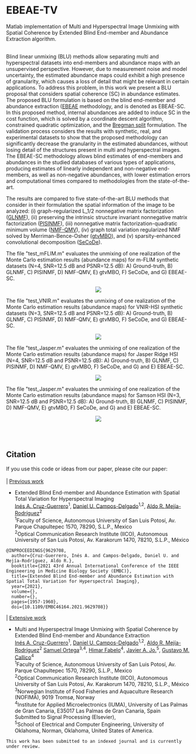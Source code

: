 # EBEAE-TV
Matlab implementation of Multi and Hyperspectral Image Unmixing with Spatial Coherence by Extended Blind End-member and Abundance Extraction algorithm. <br><br>

Blind linear unmixing (BLU) methods allow separating multi and hyperspectral datasets into end-members and abundance maps with an unsupervised perspective. However, due to measurement noise and model uncertainty, the estimated abundance maps could exhibit a high presence of granularity, which causes a loss of detail that might be relevant in certain applications. To address this problem, in this work we present a BLU proposal that considers spatial coherence (SC) in abundance estimates. The proposed BLU formulation is based on the blind end-member and abundance extraction ([EBEAE](https://ieeexplore.ieee.org/stamp/stamp.jsp?tp=&arnumber=8931797) methodology, and is denoted as EBEAE-SC. In this proposed method, internal abundances are added to induce SC in the cost function, which is solved by a coordinate descent algorithm, constrained quadratic optimization, and the [Bregman split](https://link.springer.com/content/pdf/10.1007/s10915-009-9331-z.pdf) formulation. The validation process considers the results with synthetic, real, and experimental datasets to show that the proposed methodology can significantly decrease the granularity in the estimated abundances, without losing detail of the structures present in multi and hyperspectral images. The  EBEAE-SC methodology allows blind estimates of end-members and abundances in the studied databases of various types of applications, producing estimates of linearly independent and non-negative end-members, as well as non-negative abundances, with lower estimation errors and computational times compared to methodologies from the state-of-the-art. <br>

The results are compared to five state-of-the-art BLU methods that consider in their formulation the spatial information of the image to be analyzed: (i) graph-regularized L_1/2 nonnegative matrix factorization ([GLNMF](https://ieeexplore.ieee.org/abstract/document/7892882)), (ii) preserving the intrinsic structure invariant nonnegative matrix factorization ([PISINMF](https://www.mdpi.com/1424-8220/18/10/3528)), (iii) nonnegative matrix factorization-quadratic minimum volume ([NMF-QMV](http://www.lx.it.pt/~bioucas/files/ieee_tgrs_2019_NMF-QMV.pdf)), (iv) graph total variation regularized NMF solved by Merriman-Bence-Osher ([gtvMBO](https://drive.google.com/file/d/1Y3idFAXUmjsPG5pUA-hzc913UgdFMAGd/view)), and (v) sparsity-enhanced convolutional decomposition ([SeCoDe](https://openremotesensing.net/wp-content/uploads/2021/04/2021_IEEE_TGRS_unmixing_tensor.pdf)).<br>



The file "test_mFLIM.m" evaluates the unmixing of one realization of the Monte Carlo estimation results (abundance maps) for m-FLIM synthetic datasets (N=4, SNR=12.5 dB and PSNR=12.5 dB): A) Ground-truth, B) GLNMF, C) PISINMF, D) NMF-QMV, E) gtvMBO, F) SeCoDe, and G) EBEAE-SC. <br>

<p align="center">
<img src='Amflim.png'> <br>
</p>
The file "test_VNIR.m" evaluates the unmixing of one realization of the Monte Carlo estimation results (abundance maps) for VNIR-HSI synthetic datasets (N=3, SNR=12.5 dB and PSNR=12.5 dB): A) Ground-truth, B) GLNMF, C) PISINMF, D) NMF-QMV, E) gtvMBO, F) SeCoDe, and G) EBEAE-SC.<br>

<p align="center">
<img src='A_vnir.png'> <br>
</p>

The file "test_Jasper.m" evaluates the unmixing of one realization of the Monte Carlo estimation results (abundance maps) for Jasper Ridge HSI (N=4, SNR=12.5 dB and PSNR=12.5 dB): A) Ground-truth, B) GLNMF, C) PISINMF, D) NMF-QMV, E) gtvMBO, F) SeCoDe, and G) and E) EBEAE-SC. <br>

<p align="center">
<img src='jasper.png'> <br>
</p>
 The file "test_Jasper.m" evaluates the unmixing of one realization of the Monte Carlo estimation results (abundance maps) for Samson HSI (N=3, SNR=12.5 dB and PSNR=12.5 dB): A) Ground-truth, B) GLNMF, C) PISINMF, D) NMF-QMV, E) gtvMBO, F) SeCoDe, and G) and E) EBEAE-SC. <br>

<p align="center">
<img src='samson.png'> <br>
</p><br><br>
  
 

## Citation
If you use this code or ideas from our paper, please cite our paper:<br> <br>
 | [Previous work](https://ieeexplore.ieee.org/document/9629708)  <br>
 * Extended Blind End-member and Abundance Estimation with Spatial Total Variation for Hyperspectral Imaging<br>
 [Inés A. Cruz-Guerrero](https://orcid.org/0000-0001-8034-8530)<sup>1</sup>,
 [Daniel U. Campos-Delgado](https://orcid.org/0000-0002-1555-0131)<sup>1,2</sup>,
 [Aldo R. Mejía-Rodríguez](https://orcid.org/0000-0003-0704-0681)<sup>2</sup> <br>
<sup>1</sup>Faculty of Science, Autonomous University of San Luis Potosí, Av. Parque Chapultepec 1570, 78290, S.L.P., Mexico<br>
<sup>2</sup>Optical Communication Research Institute (IICO), Autonomous University of San Luis Potosí, Av. Karakorum 1470, 78210, S.L.P., México<br>

```
@INPROCEEDINGS{9629708,
  author={Cruz-Guerrero, Inés A. and Campos-Delgado, Daniel U. and Mejía-Rodríguez, Aldo R.},
  booktitle={2021 43rd Annual International Conference of the IEEE Engineering in Medicine Biology Society (EMBC)}, 
  title={Extended Blind End-member and Abundance Estimation with Spatial Total Variation for Hyperspectral Imaging}, 
  year={2021},
  volume={},
  number={},
  pages={1957-1960},
  doi={10.1109/EMBC46164.2021.9629708}}
```
| [Extensive work]() <br>
* Multi and Hyperspectral Image Unmixing with Spatial Coherence by Extended Blind End-member and Abundance Extraction <br>
 [Inés A. Cruz-Guerrero](https://orcid.org/0000-0001-8034-8530)<sup>1</sup>,
 [Daniel U. Campos-Delgado](https://orcid.org/0000-0002-1555-0131)<sup>1,2</sup>,
 [Aldo R. Mejía-Rodríguez](https://orcid.org/0000-0003-0704-0681)<sup>2</sup>
 [Samuel Ortega](https://orcid.org/0000-0002-7519-954X)<sup>3,4</sup>,
 [Himar Fabelo](https://orcid.org/0000-0002-9794-490X)<sup>4</sup>,
 [Javier A. Jo.](https://orcid.org/0000-0001-6368-2246)<sup>5</sup>,
 [Gustavo M. Callico](https://orcid.org/0000-0002-3784-5504)<sup>4</sup> <br>
<sup>1</sup>Faculty of Science, Autonomous University of San Luis Potosí, Av. Parque Chapultepec 1570, 78290, S.L.P., Mexico<br>
<sup>2</sup>Optical Communication Research Institute (IICO), Autonomous University of San Luis Potosí, Av. Karakorum 1470, 78210, S.L.P., México<br>
<sup>3</sup>Norwegian Institute of Food Fisheries and Aquaculture Research (NOFIMA), 9019 Tromsø, Norway<br>
<sup>4</sup>Institute for Applied Microelectronics (IUMA), University of Las Palmas de Gran Canaria, E35017 Las Palmas de Gran Canaria, Spain<br>
Submitted to Signal Processing (Elsevier),<br>
<sup>5</sup>School of Electrical and Computer Engineering, University of Oklahoma, Norman, Oklahoma, United States of America.<br>

```
This work has been submitted to an indexed journal and is currently under review.
```

